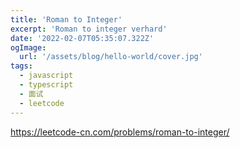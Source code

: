 ```yaml
---
title: 'Roman to Integer'
excerpt: 'Roman to integer verhard'
date: '2022-02-07T05:35:07.322Z'
ogImage:
  url: '/assets/blog/hello-world/cover.jpg'
tags:
  - javascript
  - typescript
  - 面试
  - leetcode
---
```


https://leetcode-cn.com/problems/roman-to-integer/